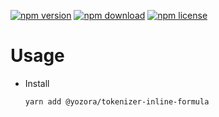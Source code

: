 [![npm version](https://img.shields.io/npm/v/@yozora/tokenizer-inline-formula.svg)](https://www.npmjs.com/package/@yozora/tokenizer-inline-formula)
[![npm download](https://img.shields.io/npm/dm/@yozora/tokenizer-inline-formula.svg)](https://www.npmjs.com/package/@yozora/tokenizer-inline-formula)
[![npm license](https://img.shields.io/npm/l/@yozora/tokenizer-inline-formula.svg)](https://www.npmjs.com/package/@yozora/tokenizer-inline-formula)


# Usage

  * Install
    ```shell
    yarn add @yozora/tokenizer-inline-formula
    ```
